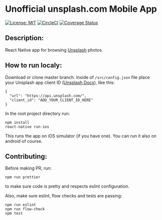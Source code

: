 # Unofficial unsplash.com Mobile App
[![License: MIT](https://img.shields.io/badge/License-MIT-blue.svg)](https://github.com/zarcode/unsplashapp/blob/master/LICENSE)
[![CircleCI](https://circleci.com/gh/zarcode/unsplashapp/tree/master.svg?style=shield)](https://circleci.com/gh/zarcode/unsplashapp/tree/master)
[![Coverage Status](https://coveralls.io/repos/github/zarcode/unsplashapp/badge.svg)](https://coveralls.io/github/zarcode/unsplashapp)
## Description:
React Native app for browsing [Unsplash](https://unsplash.com/) photos.

## How to run localy:

Download or clone master branch.
Inside of `/src/config.json` file place your Unsplash app client ID ([Unsplash Docs](https://unsplash.com/documentation#creating-a-developer-account)), like this:

```
{
  "url": "https://api.unsplash.com/",
  "client_id": "ADD_YOUR_CLIENT_ID_HERE"
}
```

In the root project directory run:

```
npm install
react-native run-ios
```

This runs the app on iOS simulator (if you have one). You can run it also on android of course.

## Contributing:

Before making PR, run:
```
npm run prettier
```
to make sure code is pretty and respects eslint configuration.

Also, make sure eslint, flow checks and tests are passing:

```
npm run eslint
npm run flow-check
npm test
```